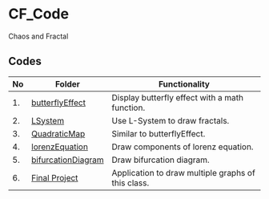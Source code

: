 # CF_Code

Chaos and Fractal

## Codes

| No  | Folder                                                                                             | Functionality                                      |
| --- | -------------------------------------------------------------------------------------------------- | -------------------------------------------------- |
| 1.  | [butterflyEffect](https://github.com/belongtothenight/CF_Code/tree/main/src/butterflyEffect)       | Display butterfly effect with a math function.     |
| 2.  | [LSystem](https://github.com/belongtothenight/CF_Code/tree/main/src/LSystem)                       | Use L-System to draw fractals.                     |
| 3.  | [QuadraticMap](https://github.com/belongtothenight/CF_Code/tree/main/src/QuadraticMap)             | Similar to butterflyEffect.                        |
| 4.  | [lorenzEquation](https://github.com/belongtothenight/CF_Code/tree/main/src/lorenzEquation)         | Draw components of lorenz equation.                |
| 5.  | [bifurcationDiagram](https://github.com/belongtothenight/CF_Code/tree/main/src/bifurcationDiagram) | Draw bifurcation diagram.                          |
| 6.  | [Final Project](https://github.com/belongtothenight/CF_Code/tree/main/src/final)                   | Application to draw multiple graphs of this class. |
